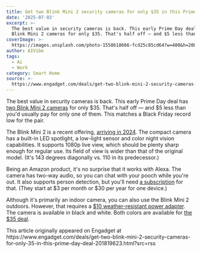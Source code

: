 ```yaml
---
title: Get two Blink Mini 2 security cameras for only $35 in this Prime Day deal
date: '2025-07-03'
excerpt: >-
  The best value in security cameras is back. This early Prime Day deal has two
  Blink Mini 2 cameras for only $35. That's half off — and $5 less than yo...
coverImage: >-
  https://images.unsplash.com/photo-1558618666-fcd25c85cd64?w=400&h=200&fit=crop&auto=format
author: AIVibe
tags:
  - Ai
  - Work
category: Smart Home
source: >-
  https://www.engadget.com/deals/get-two-blink-mini-2-security-cameras-for-only-35-in-this-prime-day-deal-201819623.html?src=rss
---
```

<p>The best value in security cameras is back. This early Prime Day deal has <a data-i13n="elm:affiliate_link;sellerN:Amazon;elmt:;cpos:1;pos:1" href="https://shopping.yahoo.com/rdlw?merchantId=66ea567a-c987-4c2e-a2ff-02904efde6ea&amp;itemId=amazon_B0BWX1D2DW&amp;siteId=us-engadget&amp;pageId=1p-autolink&amp;contentUuid=24c10d0c-894f-4c54-9b85-3c81fbaa5ece&amp;featureId=text-link&amp;merchantName=Amazon&amp;linkText=two+Blink+Mini+2+cameras&amp;custData=eyJzb3VyY2VOYW1lIjoiV2ViLURlc2t0b3AtVmVyaXpvbiIsImxhbmRpbmdVcmwiOiJodHRwczovL3d3dy5hbWF6b24uY29tL0JsaW5rLU1pbmktMi1DYW1lcmEtV2hpdGUvZHAvQjBCV1gxRDJEVz90YWc9Z2RndDBjLTIwIiwiY29udGVudFV1aWQiOiIyNGMxMGQwYy04OTRmLTRjNTQtOWI4NS0zYzgxZmJhYTVlY2UiLCJvcmlnaW5hbFVybCI6Imh0dHBzOi8vd3d3LmFtYXpvbi5jb20vQmxpbmstTWluaS0yLUNhbWVyYS1XaGl0ZS9kcC9CMEJXWDFEMkRXIiwiZHluYW1pY0NlbnRyYWxUcmFja2luZ0lkIjp0cnVlLCJzaXRlSWQiOiJ1cy1lbmdhZGdldCIsInBhZ2VJZCI6IjFwLWF1dG9saW5rIiwiZmVhdHVyZUlkIjoidGV4dC1saW5rIn0&amp;signature=AQAAAcdSrxO_B4KP7PMpoiT-93UUGKuMx1s-H8T_swmD-8xv&amp;gcReferrer=https%3A%2F%2Fwww.amazon.com%2FBlink-Mini-2-Camera-White%2Fdp%2FB0BWX1D2DW" class="rapid-with-clickid" data-original-link="https://www.amazon.com/Blink-Mini-2-Camera-White/dp/B0BWX1D2DW?th=1">two Blink Mini 2 cameras</a> for only $35. That's half off — and $5 less than you'd usually pay for only one of them. This matches a Black Friday record low for the pair.</p> 
<p>The Blink Mini 2 is a recent offering, <a data-i13n="cpos:2;pos:1" href="https://www.engadget.com/blinks-new-mini-2-offers-a-built-in-spotlight-and-person-detection-for-40-130055057.html">arriving in 2024</a>. The compact camera has a built-in LED spotlight, a low-light sensor and color night vision capabilities. It supports 1080p live view, which should be plenty sharp enough for regular use. Its field of view is wider than that of the original model. (It's 143 degrees diagonally vs. 110 in its predecessor.)</p> <span id="end-legacy-contents"></span>
<p>
 <core-commerce id="4ea0d420d04a4a3a9e8b294719e84e04" data-type="product-list" data-original-url="https://www.amazon.com/Blink-Mini-2-Camera-White/dp/B0BWX1D2DW?th=1"></core-commerce></p> 
<p>Being an Amazon product, it's no surprise that it works with Alexa. The camera has two-way audio, so you can chat with your pooch while you're out. It also supports person detection, but you'll need <a data-i13n="elm:affiliate_link;sellerN:Amazon;elmt:;cpos:3;pos:1" href="https://shopping.yahoo.com/rdlw?merchantId=66ea567a-c987-4c2e-a2ff-02904efde6ea&amp;itemId=amazon_B08JHG867P&amp;siteId=us-engadget&amp;pageId=1p-autolink&amp;contentUuid=24c10d0c-894f-4c54-9b85-3c81fbaa5ece&amp;featureId=text-link&amp;merchantName=Amazon&amp;linkText=a+subscription&amp;custData=eyJzb3VyY2VOYW1lIjoiV2ViLURlc2t0b3AtVmVyaXpvbiIsImxhbmRpbmdVcmwiOiJodHRwczovL3d3dy5hbWF6b24uY29tL2RwL0IwOEpIRzg2N1A_dGFnPWdkZ3QwYy0yMCIsImNvbnRlbnRVdWlkIjoiMjRjMTBkMGMtODk0Zi00YzU0LTliODUtM2M4MWZiYWE1ZWNlIiwib3JpZ2luYWxVcmwiOiJodHRwczovL3d3dy5hbWF6b24uY29tL2RwL0IwOEpIRzg2N1AiLCJkeW5hbWljQ2VudHJhbFRyYWNraW5nSWQiOnRydWUsInNpdGVJZCI6InVzLWVuZ2FkZ2V0IiwicGFnZUlkIjoiMXAtYXV0b2xpbmsiLCJmZWF0dXJlSWQiOiJ0ZXh0LWxpbmsifQ&amp;signature=AQAAAdeckoKr2ARF3tjlNsU5lEbhivp_s3NkP8amulIZwjiq&amp;gcReferrer=https%3A%2F%2Fwww.amazon.com%2Fdp%2FB08JHG867P" class="rapid-with-clickid" data-original-link="https://www.amazon.com/dp/B08JHG867P">a subscription</a> for that. (They start at $3 per month or $30 per year for one device.)</p> 
<p>Although it's primarily an indoor camera, you can also use the Blink Mini 2 outdoors. However, that requires a <a data-i13n="elm:affiliate_link;sellerN:Amazon;elmt:;cpos:4;pos:1" href="https://shopping.yahoo.com/rdlw?merchantId=66ea567a-c987-4c2e-a2ff-02904efde6ea&amp;itemId=amazon_B0CBL72HYD&amp;siteId=us-engadget&amp;pageId=1p-autolink&amp;contentUuid=24c10d0c-894f-4c54-9b85-3c81fbaa5ece&amp;featureId=text-link&amp;merchantName=Amazon&amp;linkText=%2410+weather-resistant+power+adapter&amp;custData=eyJzb3VyY2VOYW1lIjoiV2ViLURlc2t0b3AtVmVyaXpvbiIsImxhbmRpbmdVcmwiOiJodHRwczovL3d3dy5hbWF6b24uY29tL0JsaW5rLS1NaW5pLTItUG93ZXItQWRwYXRlci9kcC9CMENCTDcySFlELz90YWc9Z2RndDBjLTIwIiwiY29udGVudFV1aWQiOiIyNGMxMGQwYy04OTRmLTRjNTQtOWI4NS0zYzgxZmJhYTVlY2UiLCJvcmlnaW5hbFVybCI6Imh0dHBzOi8vd3d3LmFtYXpvbi5jb20vQmxpbmstLU1pbmktMi1Qb3dlci1BZHBhdGVyL2RwL0IwQ0JMNzJIWUQvIiwiZHluYW1pY0NlbnRyYWxUcmFja2luZ0lkIjp0cnVlLCJzaXRlSWQiOiJ1cy1lbmdhZGdldCIsInBhZ2VJZCI6IjFwLWF1dG9saW5rIiwiZmVhdHVyZUlkIjoidGV4dC1saW5rIn0&amp;signature=AQAAAc1xII6EgVzYPHXtlY3Z85JZ8ZmXO6mgm8Gs04PMjm03&amp;gcReferrer=https%3A%2F%2Fwww.amazon.com%2FBlink--Mini-2-Power-Adpater%2Fdp%2FB0CBL72HYD%2F" class="rapid-with-clickid" data-original-link="https://www.amazon.com/Blink--Mini-2-Power-Adpater/dp/B0CBL72HYD/">$10 weather-resistant power adapter</a>. The camera is available in black and white. Both colors are available for <a data-i13n="elm:affiliate_link;sellerN:Amazon;elmt:;cpos:5;pos:1" href="https://shopping.yahoo.com/rdlw?merchantId=66ea567a-c987-4c2e-a2ff-02904efde6ea&amp;itemId=amazon_B0BWX1D2DW&amp;siteId=us-engadget&amp;pageId=1p-autolink&amp;contentUuid=24c10d0c-894f-4c54-9b85-3c81fbaa5ece&amp;featureId=text-link&amp;merchantName=Amazon&amp;linkText=the+%2435+deal&amp;custData=eyJzb3VyY2VOYW1lIjoiV2ViLURlc2t0b3AtVmVyaXpvbiIsImxhbmRpbmdVcmwiOiJodHRwczovL3d3dy5hbWF6b24uY29tL0JsaW5rLU1pbmktMi1DYW1lcmEtV2hpdGUvZHAvQjBCV1gxRDJEVz90YWc9Z2RndDBjLTIwIiwiY29udGVudFV1aWQiOiIyNGMxMGQwYy04OTRmLTRjNTQtOWI4NS0zYzgxZmJhYTVlY2UiLCJvcmlnaW5hbFVybCI6Imh0dHBzOi8vd3d3LmFtYXpvbi5jb20vQmxpbmstTWluaS0yLUNhbWVyYS1XaGl0ZS9kcC9CMEJXWDFEMkRXIiwiZHluYW1pY0NlbnRyYWxUcmFja2luZ0lkIjp0cnVlLCJzaXRlSWQiOiJ1cy1lbmdhZGdldCIsInBhZ2VJZCI6IjFwLWF1dG9saW5rIiwiZmVhdHVyZUlkIjoidGV4dC1saW5rIn0&amp;signature=AQAAAcdSrxO_B4KP7PMpoiT-93UUGKuMx1s-H8T_swmD-8xv&amp;gcReferrer=https%3A%2F%2Fwww.amazon.com%2FBlink-Mini-2-Camera-White%2Fdp%2FB0BWX1D2DW" class="rapid-with-clickid" data-original-link="https://www.amazon.com/Blink-Mini-2-Camera-White/dp/B0BWX1D2DW?th=1">the $35 deal</a>.</p>This article originally appeared on Engadget at https://www.engadget.com/deals/get-two-blink-mini-2-security-cameras-for-only-35-in-this-prime-day-deal-201819623.html?src=rss
